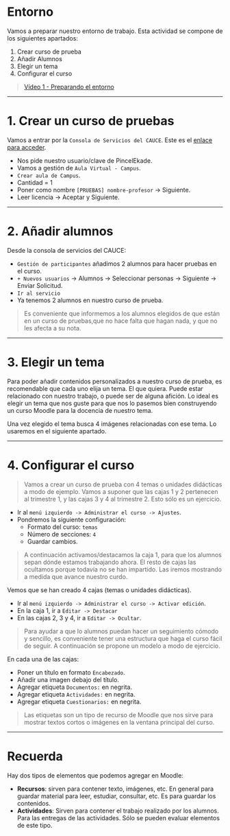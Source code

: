 
# Entorno

Vamos a preparar nuestro entorno de trabajo.
Esta actividad se compone de los siguientes apartados:
1. Crear curso de prueba
1. Añadir Alumnos
1. Elegir un tema
1. Configurar el curso

> [Vídeo 1 - Preparando el entorno](https://youtu.be/oqzUDIozlbs)

---

# 1. Crear un curso de pruebas

Vamos a entrar por la `Consola de Servicios del CAUCE`. Este es el [enlace para acceder](https://www3.gobiernodecanarias.org/educacion/cau_ce/servicios/).
* Nos pide nuestro usuario/clave de PincelEkade.
* Vamos a gestión de `Aula Virtual - Campus`.
* `Crear aula de Campus`.
* Cantidad = 1
* Poner como nombre `[PRUEBAS] nombre-profesor` -> Siguiente.
* Leer licencia -> Aceptar y Siguiente.

---

# 2. Añadir alumnos

Desde la consola de servicios del CAUCE:
* `Gestión de participantes` añadimos 2 alumnos para hacer pruebas en el curso.
* `+ Nuevos usuarios` -> Alumnos -> Seleccionar personas -> Siguiente -> Enviar Solicitud.
* `Ir al servicio`
* Ya tenemos 2 alumnos en nuestro curso de prueba.

> Es conveniente que informemos a los alumnos elegidos de que están en un curso de pruebas,que no hace falta que hagan nada, y que no les afecta a su nota.

---

# 3. Elegir un tema

Para poder añadir contenidos personalizados a nuestro curso de prueba, es recomendable que cada uno elija un tema. El que quiera. Puede estar relacionado con nuestro trabajo, o puede ser de alguna afición. Lo ideal es elegir un tema que nos guste para que nos lo pasemos bien construyendo un curso Moodle para la docencia de nuestro tema.

Una vez elegido el tema busca 4 imágenes relacionadas con ese tema. Lo usaremos en el siguiente apartado.

---

# 4. Configurar el curso

> Vamos a crear un curso de prueba con 4 temas o unidades didácticas a modo de ejemplo. Vamos a suponer que las cajas 1 y 2 pertenecen al trimestre 1, y las cajas 3 y 4 al trimestre 2. Esto sólo es un ejercicio.

* Ir al `menú izquierdo -> Administrar el curso -> Ajustes`.
* Pondremos la siguiente configuración:
    * Formato del curso: `temas`
    * Número de secciones:  `4`
    * Guardar cambios.

> A continuación activamos/destacamos la caja 1, para que los alumnos sepan dónde estamos trabajando ahora. El resto de cajas las ocultamos porque todavía no se han impartido. Las iremos mostrando a medida que avance nuestro curdo.

Vemos que se han creado 4 cajas (temas o unidades didácticas).
* Ir al `menú izquierdo -> Administrar el curso -> Activar edición`.
* En la caja 1, ir a  `Editar -> Destacar`
* En las cajas 2, 3 y 4, ir a `Editar -> Ocultar`.

> Para ayudar a que lo alumnos puedan hacer un seguimiento cómodo y sencillo, es conveniente tener una estructura que haga el curso fácil de seguir. A continuación se propone un modelo a modo de ejercicio.

En cada una de las cajas:
* Poner un título en formato `Encabezado`.
* Añadir una imagen debajo del título.
* Agregar etiqueta `Documentos:` en negrita.
* Agregar etiqueta `Actividades:` en negrita.
* Agregar etiqueta `Cuestionarios:` en negrita.

> Las etiquetas son un tipo de recurso de Moodle que nos sirve para mostrar textos cortos o imágenes en la ventana principal del curso.
>

---

# Recuerda

Hay dos tipos de elementos que podemos agregar en Moodle:
* **Recursos**: sirven para contener texto, imágenes, etc. En general para guardar material para leer, estudiar, consultar, etc. Es para guardar los contenidos.
* **Actividades**: Sirven para contener el trabajo realizado por los alumnos. Para las entregas de las actividades. Sólo se pueden evaluar elementos de este tipo.
